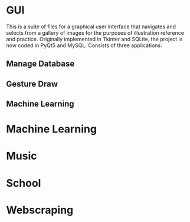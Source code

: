 # GUI
This is a suite of files for a graphical user interface that navigates and selects from a gallery of images for the purposes of illustration reference and practice. Originally implemented in Tkinter and SQLite, the project is now coded in PyQt5 and MySQL.
Consists of three applications:
## Manage Database
## Gesture Draw
## Machine Learning
# Machine Learning

# Music

# School

# Webscraping
